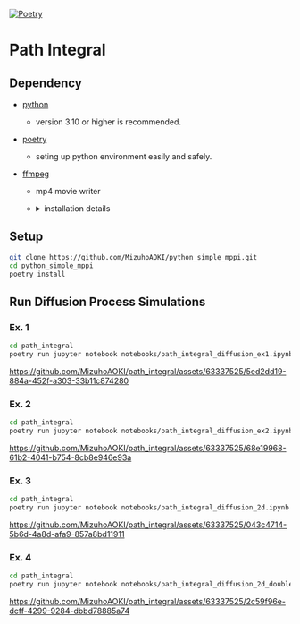 [![Poetry](https://img.shields.io/endpoint?url=https://python-poetry.org/badge/v0.json)](https://python-poetry.org/)

# Path Integral

## Dependency

- [python](https://www.python.org/)
  - version 3.10 or higher is recommended.

- [poetry](https://python-poetry.org/)
  - seting up python environment easily and safely.

- [ffmpeg](https://ffmpeg.org/)
  - mp4 movie writer
  - <details>
    <summary>installation details</summary>

    - For Ubuntu Users
        - `sudo apt-get update`
        - `sudo apt-get -y install ffmpeg`
    - For Windows Users
        - Install [scoop](https://scoop.sh/)
        - `scoop install ffmpeg`
    - For macOS Users
        - Install [homebrew](https://brew.sh/)
        - `brew install ffmpeg`
    - Check the official website if necessary
        - https://ffmpeg.org/

    </details>

## Setup
```sh
git clone https://github.com/MizuhoAOKI/python_simple_mppi.git
cd python_simple_mppi
poetry install
```

## Run Diffusion Process Simulations

### Ex. 1
```sh
cd path_integral
poetry run jupyter notebook notebooks/path_integral_diffusion_ex1.ipynb
```
https://github.com/MizuhoAOKI/path_integral/assets/63337525/5ed2dd19-884a-452f-a303-33b11c874280

### Ex. 2
```sh
cd path_integral
poetry run jupyter notebook notebooks/path_integral_diffusion_ex2.ipynb
```
https://github.com/MizuhoAOKI/path_integral/assets/63337525/68e19968-61b2-4041-b754-8cb8e946e93a

### Ex. 3
```sh
cd path_integral
poetry run jupyter notebook notebooks/path_integral_diffusion_2d.ipynb
```
https://github.com/MizuhoAOKI/path_integral/assets/63337525/043c4714-5b6d-4a8d-afa9-857a8bd11911

### Ex. 4
```sh
cd path_integral
poetry run jupyter notebook notebooks/path_integral_diffusion_2d_double_slit.ipynb
```
https://github.com/MizuhoAOKI/path_integral/assets/63337525/2c59f96e-dcff-4299-9284-dbbd78885a74
